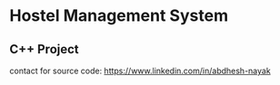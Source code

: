 # Hostel Management System
## C++ Project

contact for source code: https://www.linkedin.com/in/abdhesh-nayak
